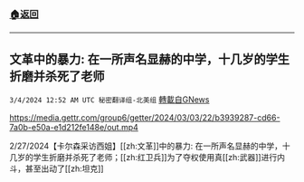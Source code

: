 ###  [:house:返回](README.md)
---


## 文革中的暴力: 在一所声名显赫的中学，十几岁的学生折磨并杀死了老师
`3/4/2024 12:52 AM UTC 秘密翻译组-北美组` [轉載自GNews](https://gnews.org/articles/2361808)


https://media.gettr.com/group6/getter/2024/03/03/22/b3939287-cd66-7a0b-e50a-e1d212fe148e/out.mp4

2/27/2024【卡尔森采访西姐】[[zh:文革]]中的暴力: 在一所声名显赫的中学，十几岁的学生折磨并杀死了老师；[[zh:红卫兵]]为了夺权使用真[[zh:武器]]进行内斗，甚至出动了[[zh:坦克]]
